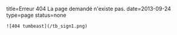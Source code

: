 title=Erreur 404 La page demandé n'existe pas.
date=2013-09-24
type=page
status=none
~~~~~~
![404 tumbeast](/tb_sign1.png)


